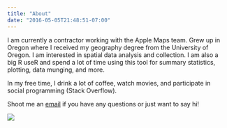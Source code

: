 ```yaml
---
title: "About"
date: "2016-05-05T21:48:51-07:00"
---
```


I am currently a contractor working with the Apple Maps team. Grew up in Oregon where I received my geography degree from the University of Oregon. I am interested in spatial data analysis and collection. I am also a big R useR and spend a lot of time using this tool for summary statistics, plotting, data munging, and more.

In my free time, I drink a lot of coffee, watch movies, and participate in social programming (Stack Overflow).

Shoot me an [email](mailto:tylurp1@gmail.com) if you have any questions or just want to say hi!

![](/images/about.jpg)